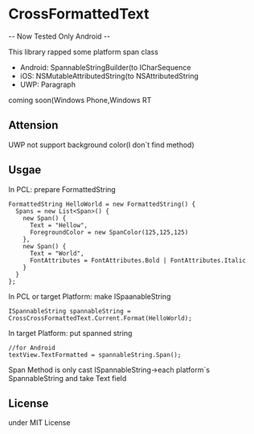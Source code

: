 # CrossFormattedText
-- Now Tested Only Android --
      
This library rapped some platform span class
- Android: SpannableStringBuilder(to ICharSequence
- iOS: NSMutableAttributedString(to NSAttributedString
- UWP: Paragraph
      
coming soon(Windows Phone,Windows RT

## Attension
UWP not support background color(I don`t find method)

## Usgae

In PCL: prepare FormattedString
```
FormattedString HelloWorld = new FormattedString() {
  Spans = new List<Span>() {
    new Span() {
      Text = "Hellow",
      ForegroundColor = new SpanColor(125,125,125)
    },
    new Span() {
      Text = "World",
      FontAttributes = FontAttributes.Bold | FontAttributes.Italic
    }
  }
};
```

In PCL or target Platform: make ISpaanableString
```
ISpannableString spannableString = CrossCrossFormattedText.Current.Format(HelloWorld);
```

In target Platform: put spanned string
```
//for Android
textView.TextFormatted = spannableString.Span();
```

Span Method is only cast ISpannableString→each platform`s SpannableString and take Text field

## License
under MIT License
